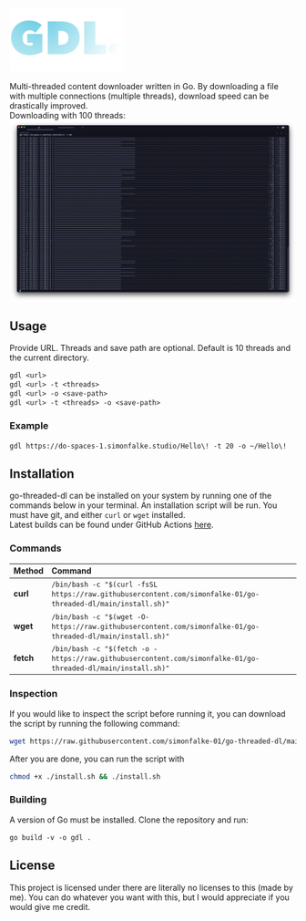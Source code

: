 # <img align="center" src="https://github.com/simonfalke-01/go-threaded-dl/blob/main/images/gdl_icon.webp?raw=true" width=200>
Multi-threaded content downloader written in Go. By downloading a file with multiple connections (multiple threads), download speed can be drastically improved. </br>
Downloading with 100 threads: </br>
<img align="center" src="https://github.com/simonfalke-01/go-threaded-dl/blob/main/images/100_threads.png?raw=true">

## Usage
Provide URL. Threads and save path are optional. Default is 10 threads and the current directory.
```
gdl <url>
gdl <url> -t <threads>
gdl <url> -o <save-path>
gdl <url> -t <threads> -o <save-path>
```

### Example
```
gdl https://do-spaces-1.simonfalke.studio/Hello\! -t 20 -o ~/Hello\!
```

## Installation
go-threaded-dl can be installed on your system by running one of the commands below in your terminal.
An installation script will be run. You must have git, and either `curl` or `wget` installed.</br>
Latest builds can be found under GitHub Actions [here](https://github.com/simonfalke-01/go-threaded-dl/actions).

### Commands
| Method    | Command                                                                                            |
| :-------- |:---------------------------------------------------------------------------------------------------|
| **curl**  | `/bin/bash -c "$(curl -fsSL https://raw.githubusercontent.com/simonfalke-01/go-threaded-dl/main/install.sh)"` |
| **wget**  | `/bin/bash -c "$(wget -O- https://raw.githubusercontent.com/simonfalke-01/go-threaded-dl/main/install.sh)"`   |
| **fetch** | `/bin/bash -c "$(fetch -o - https://raw.githubusercontent.com/simonfalke-01/go-threaded-dl/main/install.sh)"` |

### Inspection
If you would like to inspect the script before running it, you can download the script by running the following command:
```bash
wget https://raw.githubusercontent.com/simonfalke-01/go-threaded-dl/main/install.sh
```
After you are done, you can run the script with
```bash
chmod +x ./install.sh && ./install.sh
```

### Building
A version of Go must be installed. Clone the repository and run:
```
go build -v -o gdl .
```

## License
This project is licensed under there are literally no licenses to this (made by me). You can do whatever you want with this, but I would appreciate if you would give me credit.
